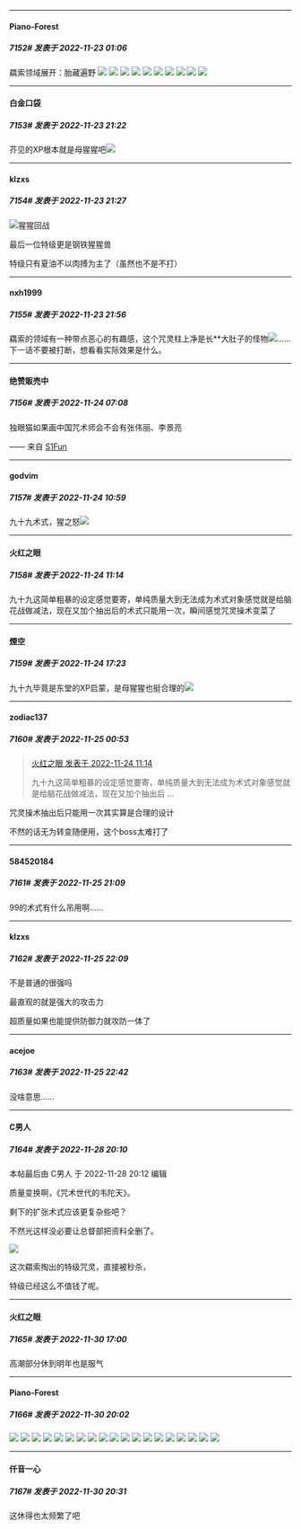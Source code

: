 

*****

####  Piano-Forest  
##### 7152#       发表于 2022-11-23 01:06

羂索领域展开：胎藏遍野
<img src="https://p.sda1.dev/8/bbd7a31317cc506d02666e627167a9cc/20221123_010302.jpg" referrerpolicy="no-referrer">
<img src="https://p.sda1.dev/8/7059ecf1db9a8d8eca293cf28ca48df9/20221123_010305.jpg" referrerpolicy="no-referrer">
<img src="https://p.sda1.dev/8/67000360de73ff6cface4351801227cc/20221123_010311.jpg" referrerpolicy="no-referrer">
<img src="https://p.sda1.dev/8/37585eea9052ec1833d122a34f624f8a/20221123_010317.jpg" referrerpolicy="no-referrer">
<img src="https://p.sda1.dev/8/38883963f2cc09280f7ff1b173860f1e/20221123_010331.jpg" referrerpolicy="no-referrer">
<img src="https://p.sda1.dev/8/f6f9f5c1623141bbb1171c68c663c05e/20221123_010337.jpg" referrerpolicy="no-referrer">
<img src="https://p.sda1.dev/8/a3629204208c8ceea41c9d75e4559463/20221123_010341.jpg" referrerpolicy="no-referrer">
<img src="https://p.sda1.dev/8/5da293cca7e5813126762eb83e65e7f3/20221123_010345.jpg" referrerpolicy="no-referrer">
<img src="https://p.sda1.dev/8/11c87be47685e6d89c2e3358ec85faf5/20221123_010352.jpg" referrerpolicy="no-referrer">
<img src="https://p.sda1.dev/8/838d5a79ed95b7f17e6b803e4aec28a3/20221123_010402.jpg" referrerpolicy="no-referrer">



*****

####  白金口袋  
##### 7153#       发表于 2022-11-23 21:22

芥见的XP根本就是母猩猩吧<img src="https://static.saraba1st.com/image/smiley/face2017/067.png" referrerpolicy="no-referrer">

*****

####  klzxs  
##### 7154#       发表于 2022-11-23 21:27

<img src="https://static.saraba1st.com/image/smiley/face2017/022.png" referrerpolicy="no-referrer">猩猩回战

最后一位特级更是钢铁猩猩兽

特级只有夏油不以肉搏为主了（虽然也不是不打）



*****

####  nxh1999  
##### 7155#       发表于 2022-11-23 21:56

羂索的领域有一种带点恶心的有趣感，这个咒灵柱上净是长**大肚子的怪物<img src="https://static.saraba1st.com/image/smiley/face2017/004.gif" referrerpolicy="no-referrer">……下一话不要被打断，想看看实际效果是什么。



*****

####  绝赞販売中  
##### 7156#       发表于 2022-11-24 07:08

独眼猫如果画中国咒术师会不会有张伟丽、李景亮

—— 来自 [S1Fun](https://s1fun.koalcat.com)



*****

####  godvim  
##### 7157#       发表于 2022-11-24 10:59

九十九术式，猩之怒<img src="https://static.saraba1st.com/image/smiley/face2017/067.png" referrerpolicy="no-referrer">



*****

####  火红之眼  
##### 7158#       发表于 2022-11-24 11:14

九十九这简单粗暴的设定感觉要寄，单纯质量大到无法成为术式对象感觉就是给脑花战做减法，现在又加个抽出后的术式只能用一次，瞬间感觉咒灵操术变菜了



*****

####  煙空  
##### 7159#       发表于 2022-11-24 17:23

九十九毕竟是东堂的XP启蒙，是母猩猩也挺合理的<img src="https://static.saraba1st.com/image/smiley/face2017/067.png" referrerpolicy="no-referrer">



*****

####  zodiac137  
##### 7160#       发表于 2022-11-25 00:53

<blockquote><a href="httphttps://bbs.saraba1st.com/2b/forum.php?mod=redirect&amp;goto=findpost&amp;pid=58586141&amp;ptid=1717712" target="_blank">火红之眼 发表于 2022-11-24 11:14</a>

九十九这简单粗暴的设定感觉要寄，单纯质量大到无法成为术式对象感觉就是给脑花战做减法，现在又加个抽出后 ...</blockquote>
咒灵操术抽出后只能用一次其实算是合理的设计

不然的话无为转变随便用，这个boss太难打了



*****

####  584520184  
##### 7161#       发表于 2022-11-25 21:09

99的术式有什么吊用啊……



*****

####  klzxs  
##### 7162#       发表于 2022-11-25 22:09

不是普通的很强吗

最直观的就是强大的攻击力

超质量如果也能提供防御力就攻防一体了



*****

####  acejoe  
##### 7163#       发表于 2022-11-25 22:42

没啥意思……



*****

####  C男人  
##### 7164#       发表于 2022-11-28 20:10

 本帖最后由 C男人 于 2022-11-28 20:12 编辑 

质量变换啊，《咒术世代的韦陀天》。

剩下的扩张术式应该更复杂些吧？ 

不然光这样没必要让总督部把资料全删了。

<img src="https://static.saraba1st.com/image/smiley/face2017/016.png" referrerpolicy="no-referrer">

这次羂索掏出的特级咒灵，直接被秒杀，

特级已经这么不值钱了呢。



*****

####  火红之眼  
##### 7165#       发表于 2022-11-30 17:00

高潮部分休到明年也是服气



*****

####  Piano-Forest  
##### 7166#       发表于 2022-11-30 20:02

<img src="https://p.sda1.dev/8/882d2db5d013066e2a824b06bf56b558/20221130_195759.jpg" referrerpolicy="no-referrer">
<img src="https://p.sda1.dev/8/775d6e9eb5f0734b120b1c30810a46dc/20221130_195804.jpg" referrerpolicy="no-referrer">
<img src="https://p.sda1.dev/8/a17b9e286aa6ba32312519382d83bdb3/20221130_195807.jpg" referrerpolicy="no-referrer">
<img src="https://p.sda1.dev/8/ff58f11441b4208ad3ffec9fd16a59b5/20221130_195811.jpg" referrerpolicy="no-referrer">
<img src="https://p.sda1.dev/8/b4cc2d9235b8344fd8a6745e7b1ede72/20221130_195812.jpg" referrerpolicy="no-referrer">
<img src="https://p.sda1.dev/8/af3dafac9afe01591476f18162dc1deb/20221130_195816.jpg" referrerpolicy="no-referrer">
<img src="https://p.sda1.dev/8/1539bbd9e024da59a43af4592733d41b/20221130_195818.jpg" referrerpolicy="no-referrer">
<img src="https://p.sda1.dev/8/6ba2955b91f710d00573251e006e7c1f/20221130_195822.jpg" referrerpolicy="no-referrer">
<img src="https://p.sda1.dev/8/9397f42d12411abcad50694b965a1191/20221130_195824.jpg" referrerpolicy="no-referrer">
<img src="https://p.sda1.dev/8/7f23fcefac4df0c690c6301398935838/20221130_195828.jpg" referrerpolicy="no-referrer">
<img src="https://p.sda1.dev/8/99ab9761c038787f2c28c0606b112ace/20221130_195830.jpg" referrerpolicy="no-referrer">
<img src="https://p.sda1.dev/8/436d8b8be54b212266d0d47b2a48cb2c/20221130_195833.jpg" referrerpolicy="no-referrer">
<img src="https://p.sda1.dev/8/797f2d86b5b208731ad834c112423a95/20221130_195837.jpg" referrerpolicy="no-referrer">
<img src="https://p.sda1.dev/8/488323b00b1c0268485f7e59ca8f8ea5/20221130_195842.jpg" referrerpolicy="no-referrer">
<img src="https://p.sda1.dev/8/cd530de7d79e6e07a9203d3ce5939f8d/20221130_195844.jpg" referrerpolicy="no-referrer">
<img src="https://p.sda1.dev/8/4497201a373d86bc19a11dde4d3585bc/20221130_195849.jpg" referrerpolicy="no-referrer">
<img src="https://p.sda1.dev/8/f3cd4a258c7eff30e52a457a77f7c06d/20221130_195851.jpg" referrerpolicy="no-referrer">
<img src="https://p.sda1.dev/8/7678b34d113805c848d68f6060914b92/20221130_195856.jpg" referrerpolicy="no-referrer">
<img src="https://p.sda1.dev/8/8a440b8be8863fb3201a6bd20be5a9f9/20221130_195855.jpg" referrerpolicy="no-referrer">



*****

####  仟音一心  
##### 7167#       发表于 2022-11-30 20:31

这休得也太频繁了吧

